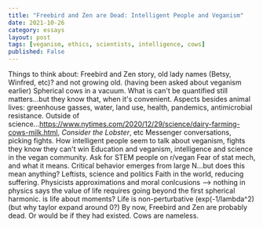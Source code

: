 ```yaml
---
title: "Freebird and Zen are Dead: Intelligent People and Veganism"
date: 2021-10-26
category: essays
layout: post
tags: [veganism, ethics, scientists, intelligence, cows]
published: False
---
```


Things to think about: 
Freebird and Zen story, old lady names (Betsy, Winfred, etc)? and not growing old. (having been asked about veganism earlier)
Spherical cows in a vacuum. 
What is can't be quantified still matters...but they know that, when it's convenient.
Aspects besides animal lives: greenhouse gasses, water, land use, health, pandemics, antimicrobial resistance. 
Outside of science...https://www.nytimes.com/2020/12/29/science/dairy-farming-cows-milk.html, *Consider the Lobster*, etc
Messenger conversations, picking fights. 
How intelligent people seem to talk about veganism, fights they know they can't win
Education and veganism, intelligence and science in the vegan community. 
Ask for STEM people on r/vegan
Fear of stat mech, and what it means. Critical behavior emerges from large N...but does this mean anything? 
Leftists, science and politics
Faith in the world, reducing suffering. 
Physicists approximations and moral conlcusions 
--> nothing in physics says the value of life requires going beyond the first spherical harmonic. is life about moments? 
Life is non-perturbative (exp(-1/lambda^2) (but why taylor expand around 0?) 
By now, Freebird and Zen are probably dead. Or would be if they had existed. Cows are nameless. 
